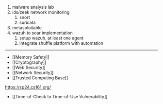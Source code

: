 1. malware analysis lab
2. ids/zeek network monitoring
	1. snort
	2. suricata
3. metasploitable
4. wazuh to soar implementation
	1. setup wazuh, at least one agent
	2. integrate shuffle platform with automation


---

- [[Memory Safety]]
- [[Cryptography]]
- [[Web Security]]
- [[Network Security]]
- [[Trusted Computing Base]]

https://sp24.cs161.org/

- [[Time-of-Check to Time-of-Use Vulnerability]]